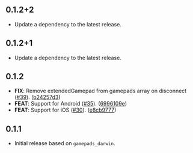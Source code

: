 ## 0.1.2+2

 - Update a dependency to the latest release.

## 0.1.2+1

 - Update a dependency to the latest release.

## 0.1.2

 - **FIX**: Remove extendedGamepad from gamepads array on disconnect ([#39](https://github.com/wantroba/gamepads/issues/39)). ([b24257d3](https://github.com/wantroba/gamepads/commit/b24257d3e467385351bf5ba14780eacfa318cd0d))
 - **FEAT**: Support for Android ([#35](https://github.com/wantroba/gamepads/issues/35)). ([6996109e](https://github.com/wantroba/gamepads/commit/6996109e4452406990191af1b1f10d18461c3bfc))
 - **FEAT**: Support for iOS ([#30](https://github.com/wantroba/gamepads/issues/30)). ([e8cb9777](https://github.com/wantroba/gamepads/commit/e8cb9777d42cf35f4b67629a1e6b5f03517edd35))

## 0.1.1

* Initial release based on `gamepads_darwin`.
